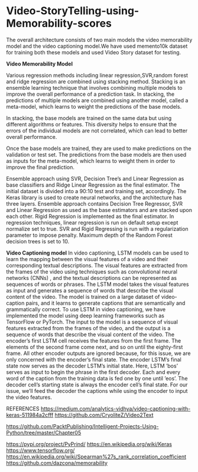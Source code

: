 # Video-StoryTelling-using-Memorability-scores

The overall architecture consists of two main models the video memorability model and the video captioning model.We have used memento10k dataset for training both these  models and used Video Story dataset for testing.

**Video Memorability Model**

Various regression methods including linear regression,SVR,random forest and ridge regression are combined using stacking method.
Stacking is an ensemble learning technique that involves combining multiple models to improve the overall performance of a prediction task. In stacking, the predictions of multiple models are combined using another model, called a meta-model, which learns to weight the predictions of the base models.

In stacking, the base models are trained on the same data but using different algorithms or features. 
This diversity helps to ensure that the errors of the individual models are not correlated, which can lead to better overall performance.

Once the base models are trained, they are used to make predictions on the validation or test set. 
The predictions from the base models are then used as inputs for the meta-model, which learns to weight them in order to improve the final prediction.

Ensemble approach using SVR, Decision Tree’s and Linear Regression as base classifiers and Ridge Linear Regression as the final estimator.
The initial dataset is divided into a 90:10 test and training set, accordingly. The Keras library is used to create neural networks,
and the architecture has three layers. Ensemble approach contains Decision Tree Regressor, SVR and Linear Regression as used as the base estimators
and are stacked upon each other. Rigid Regression is implemented as the final estimator. In regression techniques, linear regression 
is run on default setup except normalize set to true. SVR and Rigid Regressing is run with a regularization parameter to impose penalty.
Maximum depth of the Random Forest decision trees is set to 10. 

**Video Captioning model**
In video captioning, LSTM models can be used to learn the mapping between
the visual features of a video and their corresponding textual descriptions. The
visual features are extracted from the frames of the video using techniques such
as convolutional neural networks (CNNs) , and the textual descriptions can be
represented as sequences of words or phrases.
The LSTM model takes the visual features as input and generates a sequence of
words that describe the visual content of the video. The model is trained on a
large dataset of video-caption pairs, and it learns to generate captions that are
semantically and grammatically correct.
To use LSTM in video captioning, we have implemented the model using deep
learning frameworks such as TensorFlow or PyTorch. The input to the model is a
sequence of visual features extracted from the frames of the video, and the output
is a sequence of words that describe the visual content of the video.
The encoder’s first LSTM cell receives the features from the first frame. The
elements of the second frame come next, and so on until the eighty-first frame.
All other encoder outputs are ignored because, for this issue, we are only
concerned with the encoder’s final state. The encoder LSTM’s final state now
serves as the decoder LSTM’s initial state. Here, LSTM ’bos’ serves as input to
begin the phrase in the first decoder. Each and every word of the caption from the
training data is fed one by one until ’eos’.
The decoder cell’s starting state is always the encoder cell’s final state. For our
issue, we’ll feed the decoder the captions while using the encoder to input the
video features.

REFERENCES
https://medium.com/analytics-vidhya/video-captioning-with-keras-511984a2cfff
https://github.com/CryoliteZ/Video2Text

https://github.com/PacktPublishing/Intelligent-Projects-Using-Python/tree/master/Chapter05

https://pypi.org/project/PyPrind/
https://en.wikipedia.org/wiki/Keras
https://www.tensorflow.org/
https://en.wikipedia.org/wiki/Spearman%27s_rank_correlation_coefficient
https://github.com/dazcona/memorability
